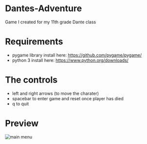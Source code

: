 # Dantes-Adventure
Game I created for my 11th grade Dante class


# Requirements
* pygame library install here: https://github.com/pygame/pygame/
* python 3 install here: https://www.python.org/downloads/

# The controls
* left and right arrows (to  move the charater)
* spacebar to enter game and reset once player has died
* q to quit

# Preview
![main menu](https://github.com/John-Trager/Dantes-Adventure/blob/master/photos/rm_Images/Screen%20Shot%202019-10-12%20at%209.35.58%20AM.pngg)
